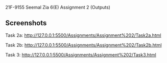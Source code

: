 21F-9155
Seemal Zia
6(E)
Assignment 2 (Outputs)

## Screenshots
Task 2a:
http://127.0.0.1:5500/Assignments/Assignment%202/Task2a.html

Task 2b:
http://127.0.0.1:5500/Assignments/Assignment%202/Task2b.html

Task 3:
http://127.0.0.1:5500/Assignments/Assignment%202/Task3.html